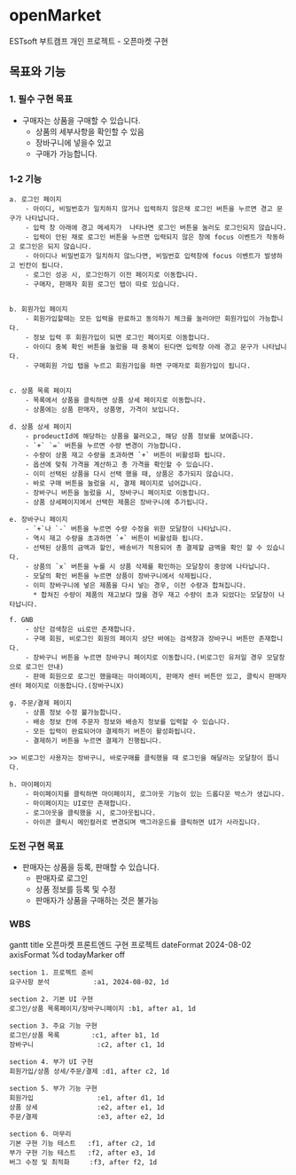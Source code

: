 # openMarket

ESTsoft 부트캠프 개인 프로젝트 - 오픈마켓 구현

## 목표와 기능

### 1. 필수 구현 목표

- 구매자는 상품을 구매할 수 있습니다.
  - 상품의 세부사항을 확인할 수 있음
  - 장바구니에 넣을수 있고
  - 구매가 가능합니다.

### 1-2 기능

    a. 로그인 페이지
        - 아이디, 비밀번호가 일치하지 않거나 입력하지 않은채 로그인 버튼을 누르면 경고 문구가 나타납니다.
        - 입력 창 아래에 경고 메세지가  나타나면 로그인 버튼을 눌러도 로그인되지 않습니다.
        - 입력이 안된 채로 로그인 버튼을 누르면 입력되지 않은 창에 focus 이벤트가 작동하고 로그인은 되지 않습니다.
        - 아이디나 비밀번호가 일치하지 않느다면, 비밀번호 입력창에 focus 이벤트가 발생하고 빈칸이 됩니다.
        - 로그인 성공 시, 로그인하기 이전 페이지로 이동합니다.
        - 구매자, 판매자 회원 로그인 탭이 따로 있습니다.


    b. 회원가입 페이지
        - 회원가입할때는 모든 입력을 완료하고 동의하기 체크를 눌러야만 회원가입이 가능합니다.
        - 정보 입력 후 회원가입이 되면 로그인 페이지로 이동합니다.
        - 아이디 중복 확인 버튼을 눌렀을 때 중복이 된다면 입력창 아래 경고 문구가 나타납니다.
        - 구매회원 가입 탭을 누르고 회원가입을 하면 구매자로 회원가입이 됩니다.


    c. 상품 목록 페이지
        - 목록에서 상품을 클릭하면 상품 상세 페이지로 이동합니다.
        - 상품에는 상품 판매자, 상품명, 가격이 보입니다.

    d. 상품 상세 페이지
        - prodeuctId에 해당하는 상품을 불러오고, 해당 상품 정보를 보여줍니다.
        - `+` `=` 버튼을 누르면 수량 변경이 가능합니다.
        - 수량이 상품 재고 수량을 초과하면 `+` 버튼이 비활성화 됩니다.
        - 옵션에 맞춰 가격을 계산하고 총 가격을 확인할 수 있습니다.
        - 이미 선택된 상품을 다시 선택 했을 때, 상품은 추가되지 않습니다.
        - 바로 구매 버튼을 눌렀을 시, 결제 페이지로 넘어갑니다.
        - 장바구니 버튼을 눌렀을 시, 장바구니 페이지로 이동합니다.
        - 상품 상세페이지에서 선택한 제품은 장바구니에 추가됩니다.

    e. 장바구니 페이지
        - `+`나 `-` 버튼을 누르면 수량 수정을 위한 모달창이 나타납니다.
        - 역시 재고 수량을 초과하면 `+` 버튼이 비활성화 됩니다.
        - 선택된 상품의 금액과 할인, 배송비가 적용되어 총 결제할 금액을 확인 할 수 있습니다.
        - 상품의 `x` 버튼을 누를 시 상품 삭제를 확인하는 모달창이 중앙에 나타납니다.
        - 모달의 확인 버튼을 누르면 상품이 장바구니에서 삭제됩니다.
        - 이미 장바구니에 넣은 제품을 다시 넣는 경우, 이전 수량과 합쳐집니다.
          * 합쳐진 수량이 제품의 재고보다 많을 경우 재고 수량이 초과 되었다는 모달창이 나타납니다.

    f. GNB
        - 상단 검색창은 ui로만 존재합니다.
        - 구매 회원, 비로그인 회원의 페이지 상단 바에는 검색창과 장바구니 버튼만 존재합니다.
        - 장바구니 버튼을 누르면 장바구니 페이지로 이동합니다.(비로그인 유저일 경우 모달창으로 로그인 안내)
        - 판매 회원으로 로그인 했을때는 마이페이지, 판매자 센터 버튼만 있고, 클릭시 판매자 센터 페이지로 이동합니다.(장바구니X)

    g. 주문/결제 페이지
        - 상품 정보 수정 불가능합니다.
        - 배송 정보 칸에 주문자 정보와 배송지 정보를 입력할 수 있습니다.
        - 모든 입력이 완료되어야 결제하기 버튼이 활성화됩니다.
        - 결제하기 버튼을 누르면 결제가 진행됩니다.

    >> 비로그인 사용자는 장바구니, 바로구매를 클릭했을 때 로그인을 해달라는 모달창이 뜹니다.

    h. 마이페이지
        - 마이페이지를 클릭하면 마이페이지, 로그아웃 기능이 있는 드롭다운 박스가 생깁니다.
        - 마이페이지는 UI로만 존재합니다.
        - 로그아웃을 클릭했을 시, 로그아웃됩니다.
        - 아이콘 클릭시 메인컬러로 변경되며 백그라운드를 클릭하면 UI가 사라집니다.

### 도전 구현 목표

- 판매자는 상품을 등록, 판매할 수 있습니다.
  - 판매자로 로그인
  - 상품 정보를 등록 및 수정
  - 판매자가 상품을 구매하는 것은 불가능
 

### WBS
gantt
    title 오픈마켓 프론트엔드 구현 프로젝트
    dateFormat  2024-08-02
    axisFormat %d
    todayMarker off

    section 1. 프로젝트 준비
    요구사항 분석           :a1, 2024-08-02, 1d

    section 2. 기본 UI 구현
    로그인/상품 목록페이지/장바구니페이지 :b1, after a1, 1d

    section 3. 주요 기능 구현
    로그인/상품 목록        :c1, after b1, 1d
    장바구니                :c2, after c1, 1d

    section 4. 부가 UI 구현
    회원가입/상품 상세/주문/결제 :d1, after c2, 1d

    section 5. 부가 기능 구현
    회원가입                :e1, after d1, 1d
    상품 상세               :e2, after e1, 1d
    주문/결제               :e3, after e2, 1d

    section 6. 마무리
    기본 구현 기능 테스트   :f1, after c2, 1d
    부가 구현 기능 테스트   :f2, after e3, 1d
    버그 수정 및 최적화     :f3, after f2, 1d
